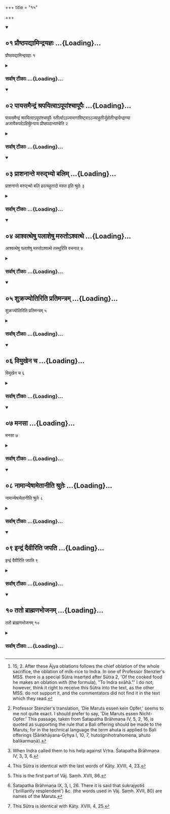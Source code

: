 +++
title = "१५"

+++
<div class="js_include" includetitle="true" newlevelforh1="2" unfilled url="/vedAH_yajuH/vAjasaneyam/sUtram/pAraskara-gRhyam/vishvAsa-prastutiH/2/15/01_prauShThapadyAmindrayajnaH.md">
<details open><summary><h2>०१ प्रौष्ठपद्यामिन्द्रयज्ञः ...{Loading}...</h2></summary>

प्रौष्ठपद्यामिन्द्रयज्ञः १
</details>
</div>
<div class="js_include collapsed" newlevelforh1="3" title="सर्वाष् टीकाः" unfilled url="/vedAH_yajuH/vAjasaneyam/sUtram/pAraskara-gRhyam/sarvASh_TIkAH/2/15/01_prauShThapadyAmindrayajnaH.md">
<details><summary><h3>सर्वाष् टीकाः ...{Loading}...</h3></summary>

1. On the full-moon day of Prauṣṭhapada the sacrifice to Indra.

</details>
</div>
<div class="js_include" includetitle="true" newlevelforh1="2" unfilled url="/vedAH_yajuH/vAjasaneyam/sUtram/pAraskara-gRhyam/vishvAsa-prastutiH/2/15/02_pAyasamaindraM_shrapayitvA-pUpAMshchApUpaiH.md">
<details open><summary><h2>०२ पायसमैन्द्रं श्रपयित्वाऽपूपांश्चापूपैः ...{Loading}...</h2></summary>

पायसमैन्द्रं श्रपयित्वाऽपूपांश्चापूपैः स्तीर्त्वाऽऽज्यभागाविष्ट्वाऽऽज्याहुतीर्जुहोतीन्द्रायेन्द्राण्या अजायैकपदेऽहिर्बुÞयाय प्रौष्ठपदाभ्यश्चेति २
</details>
</div>
<div class="js_include collapsed" newlevelforh1="3" title="सर्वाष् टीकाः" unfilled url="/vedAH_yajuH/vAjasaneyam/sUtram/pAraskara-gRhyam/sarvASh_TIkAH/2/15/02_pAyasamaindraM_shrapayitvA-pUpAMshchApUpaiH.md">
<details><summary><h3>सर्वाष् टीकाः ...{Loading}...</h3></summary>

2 [^1] . Having cooked milk-rice for Indra and cakes, and having put cakes round (the fire), he sacrifices the two Ājya portions and Ājya oblations to Indra, to Indrāṇī, to Aja Ekapad, to Ahi Budhnya, and to the Proṣṭhapadās.


[^1]:  15, 2. After these Ājya oblations follows the chief oblation of the whole sacrifice, the oblation of milk-rice to Indra. In one of Professor Stenzler's MSS. there is a special Sūtra inserted after Sūtra 2, 'Of the cooked food he makes an oblation with (the formula), "To Indra svāhā."' I do not, however, think it right to receive this Sūtra into the text, as the other MSS. do not support it, and the commentators did not find it in the text which they read.


</details>
</div>
<div class="js_include" includetitle="true" newlevelforh1="2" unfilled url="/vedAH_yajuH/vAjasaneyam/sUtram/pAraskara-gRhyam/vishvAsa-prastutiH/2/15/03_prAshanAnte_marudbhyo_balim.md">
<details open><summary><h2>०३ प्राशनान्ते मरुद्भ्यो बलिम् ...{Loading}...</h2></summary>

प्राशनान्ते मरुद्भ्यो बलिं हरत्यहुतादो मरुत इति श्रुतेः ३
</details>
</div>
<div class="js_include collapsed" newlevelforh1="3" title="सर्वाष् टीकाः" unfilled url="/vedAH_yajuH/vAjasaneyam/sUtram/pAraskara-gRhyam/sarvASh_TIkAH/2/15/03_prAshanAnte_marudbhyo_balim.md">
<details><summary><h3>सर्वाष् टीकाः ...{Loading}...</h3></summary>

3 [^2] . After he has eaten (his portion of the sacrificial food), he offers a Bali to the Maruts. For the Śruti says, 'The Maruts eat what is not-sacrificed.'


[^2]:  Professor Stenzler's translation, 'Die Maruts essen kein Opfer,' seems to me not quite exact. I should prefer to say, 'Die Maruts essen Nicht-Opfer.' This passage, taken from Śatapatha Brāhmaṇa IV, 5, 2, 16, is quoted as supporting the rule that a Bali offering should be made to the Maruts; for in the technical language the term ahuta is applied to Bali offerings (Śāṅkhāyana-Gṛhya I, 10, 7, hutoऽgnihotrahomena, ahuto balikarmaṇā).


</details>
</div>
<div class="js_include" includetitle="true" newlevelforh1="2" unfilled url="/vedAH_yajuH/vAjasaneyam/sUtram/pAraskara-gRhyam/vishvAsa-prastutiH/2/15/04_AshvattheShu_palAsheShu_maruto-shvatthe.md">
<details open><summary><h2>०४ आश्वत्थेषु पलाशेषु मरुतोऽश्वत्थे ...{Loading}...</h2></summary>

आश्वत्थेषु पलाशेषु मरुतोऽश्वत्थे तस्थुरिति वचनात् ४
</details>
</div>
<div class="js_include collapsed" newlevelforh1="3" title="सर्वाष् टीकाः" unfilled url="/vedAH_yajuH/vAjasaneyam/sUtram/pAraskara-gRhyam/sarvASh_TIkAH/2/15/04_AshvattheShu_palAsheShu_maruto-shvatthe.md">
<details><summary><h3>सर्वाष् टीकाः ...{Loading}...</h3></summary>

4 [^3] . (This Bali he offers) in Aśvattha leaves, because it is said, 'The Maruts stood in the Aśvattha tree.'


[^3]:  When Indra called them to his help against Vṛtra. Śatapatha Brāhmaṇa IV, 3, 3, 6.


</details>
</div>
<div class="js_include" includetitle="true" newlevelforh1="2" unfilled url="/vedAH_yajuH/vAjasaneyam/sUtram/pAraskara-gRhyam/vishvAsa-prastutiH/2/15/05_shukrajyotiriti_pratimantram.md">
<details open><summary><h2>०५ शुक्रज्योतिरिति प्रतिमन्त्रम् ...{Loading}...</h2></summary>

शुक्रज्योतिरिति प्रतिमन्त्रम् ५
</details>
</div>
<div class="js_include collapsed" newlevelforh1="3" title="सर्वाष् टीकाः" unfilled url="/vedAH_yajuH/vAjasaneyam/sUtram/pAraskara-gRhyam/sarvASh_TIkAH/2/15/05_shukrajyotiriti_pratimantram.md">
<details><summary><h3>सर्वाष् टीकाः ...{Loading}...</h3></summary>

5 [^4] . (He offers it) with (the texts), 'Brilliantly resplendent' (Var. Saṃh. XVII, 80-85), Mantra by Mantra,


[^4]:  This Sūtra is identical with the last words of Kāty. XVIII, 4, 23.


</details>
</div>
<div class="js_include" includetitle="true" newlevelforh1="2" unfilled url="/vedAH_yajuH/vAjasaneyam/sUtram/pAraskara-gRhyam/vishvAsa-prastutiH/2/15/06_vimukhena_cha.md">
<details open><summary><h2>०६ विमुखेन च ...{Loading}...</h2></summary>

विमुखेन च ६
</details>
</div>
<div class="js_include collapsed" newlevelforh1="3" title="सर्वाष् टीकाः" unfilled url="/vedAH_yajuH/vAjasaneyam/sUtram/pAraskara-gRhyam/sarvASh_TIkAH/2/15/06_vimukhena_cha.md">
<details><summary><h3>सर्वाष् टीकाः ...{Loading}...</h3></summary>

6 [^5] . And with the (Mantra called) Vimukha.


[^5]:  This is the first part of Vāj. Saṃh. XVII, 86.


</details>
</div>
<div class="js_include" includetitle="true" newlevelforh1="2" unfilled url="/vedAH_yajuH/vAjasaneyam/sUtram/pAraskara-gRhyam/vishvAsa-prastutiH/2/15/07_manasA.md">
<details open><summary><h2>०७ मनसा ...{Loading}...</h2></summary>

मनसा ७
</details>
</div>
<div class="js_include collapsed" newlevelforh1="3" title="सर्वाष् टीकाः" unfilled url="/vedAH_yajuH/vAjasaneyam/sUtram/pAraskara-gRhyam/sarvASh_TIkAH/2/15/07_manasA.md">
<details><summary><h3>सर्वाष् टीकाः ...{Loading}...</h3></summary>

7. (This Mantra he repeats only) in his mind.

</details>
</div>
<div class="js_include" includetitle="true" newlevelforh1="2" unfilled url="/vedAH_yajuH/vAjasaneyam/sUtram/pAraskara-gRhyam/vishvAsa-prastutiH/2/15/08_nAmAnyeShAmetAnIti_shruteH.md">
<details open><summary><h2>०८ नामान्येषामेतानीति श्रुतेः ...{Loading}...</h2></summary>

नामान्येषामेतानीति श्रुतेः ८
</details>
</div>
<div class="js_include collapsed" newlevelforh1="3" title="सर्वाष् टीकाः" unfilled url="/vedAH_yajuH/vAjasaneyam/sUtram/pAraskara-gRhyam/sarvASh_TIkAH/2/15/08_nAmAnyeShAmetAnIti_shruteH.md">
<details><summary><h3>सर्वाष् टीकाः ...{Loading}...</h3></summary>

8 [^6] . For the Śruti says, 'These are their names.'


[^6]:  Śatapatha Brāhmaṇa IX, 3, I, 26. There it is said that śukrajyotiś ('brilliantly resplendent') &c. (the words used in Vāj. Saṃh. XVII, 80) are names of the Maruts.


</details>
</div>
<div class="js_include" includetitle="true" newlevelforh1="2" unfilled url="/vedAH_yajuH/vAjasaneyam/sUtram/pAraskara-gRhyam/vishvAsa-prastutiH/2/15/09_indraM_daivIriti_japati.md">
<details open><summary><h2>०९ इन्द्रं दैवीरिति जपति ...{Loading}...</h2></summary>

इन्द्रं दैवीरिति जपति ९
</details>
</div>
<div class="js_include collapsed" newlevelforh1="3" title="सर्वाष् टीकाः" unfilled url="/vedAH_yajuH/vAjasaneyam/sUtram/pAraskara-gRhyam/sarvASh_TIkAH/2/15/09_indraM_daivIriti_japati.md">
<details><summary><h3>सर्वाष् टीकाः ...{Loading}...</h3></summary>

9 [^7] . He murmurs, 'To Indra the divine' (Vāj. Saṃh. XVII, 86).


[^7]:  This Sūtra is identical with Kāty. XVIII, 4, 25.


</details>
</div>
<div class="js_include" includetitle="true" newlevelforh1="2" unfilled url="/vedAH_yajuH/vAjasaneyam/sUtram/pAraskara-gRhyam/vishvAsa-prastutiH/2/15/10_tato_brAhmaNabhojanam.md">
<details open><summary><h2>१० ततो ब्राह्मणभोजनम् ...{Loading}...</h2></summary>

ततो ब्राह्मणभोजनम् १०
</details>
</div>
<div class="js_include collapsed" newlevelforh1="3" title="सर्वाष् टीकाः" unfilled url="/vedAH_yajuH/vAjasaneyam/sUtram/pAraskara-gRhyam/sarvASh_TIkAH/2/15/10_tato_brAhmaNabhojanam.md">
<details><summary><h3>सर्वाष् टीकाः ...{Loading}...</h3></summary>

10. Then (follows) the feeding of the Brāhmaṇas.

</details>
</div>
